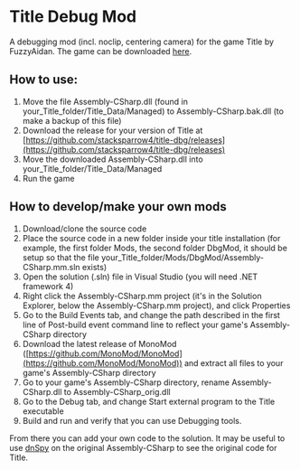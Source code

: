# Title Debug Mod

A debugging mod (incl. noclip, centering camera) for the game Title by FuzzyAidan. The game can be downloaded [here](https://drive.google.com/file/d/1ATE4fRHQD2-ATUpKC564CKwETopNugWr/view?usp=sharing).

## How to use:

1. Move the file Assembly-CSharp.dll (found in your_Title_folder/Title_Data/Managed) to Assembly-CSharp.bak.dll (to make a backup of this file)
2. Download the release for your version of Title at [https://github.com/stacksparrow4/title-dbg/releases](https://github.com/stacksparrow4/title-dbg/releases)
3. Move the downloaded Assembly-CSharp.dll into your_Title_folder/Title_Data/Managed
4. Run the game

## How to develop/make your own mods

1. Download/clone the source code
2. Place the source code in a new folder inside your title installation (for example, the first folder Mods, the second folder DbgMod, it should be setup so that the file your_Title_folder/Mods/DbgMod/Assembly-CSharp.mm.sln exists)
3. Open the solution (.sln) file in Visual Studio (you will need .NET framework 4)
4. Right click the Assembly-CSharp.mm project (it's in the Solution Explorer, below the Assembly-CSharp.mm project), and click Properties
5. Go to the Build Events tab, and change the path described in the first line of Post-build event command line to reflect your game's Assembly-CSharp directory
6. Download the latest release of MonoMod ([https://github.com/MonoMod/MonoMod](https://github.com/MonoMod/MonoMod)) and extract all files to your game's Assembly-CSharp directory
7. Go to your game's Assembly-CSharp directory, rename Assembly-CSharp.dll to Assembly-CSharp_orig.dll
7. Go to the Debug tab, and change Start external program to the Title executable
8. Build and run and verify that you can use Debugging tools.

From there you can add your own code to the solution. It may be useful to use [dnSpy](https://github.com/dnSpy/dnSpy) on the original Assembly-CSharp to see the original code for Title.
